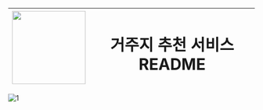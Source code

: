 <img src="https://github.com/user-attachments/assets/f521acdb-4507-4aee-8abd-ac88f80318bb" width="150" height="150"/>| <h1>거주지 추천 서비스 README</h1>|
--- | --- |
![1](https://github.com/user-attachments/assets/00263fb7-b378-418c-8f78-c57d559924b6)
